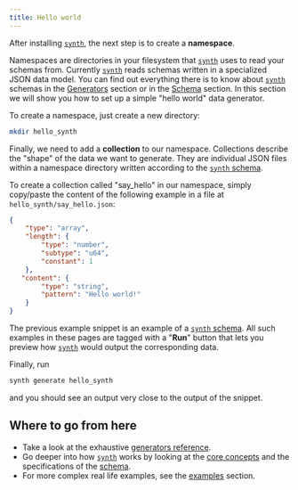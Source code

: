 ```yaml
---
title: Hello world
---
```


After installing [`synth`][synth], the next step is to create a **namespace**. 

Namespaces are directories in your filesystem that [`synth`][synth] uses to read your schemas from. Currently [`synth`][synth] reads schemas written in a specialized JSON data model. You can find out everything there is to know about [`synth`][synth] schemas in the [Generators][generators] section or in the [Schema][schema] section. In this section we will show you how to set up a simple "hello world" data generator.

To create a namespace, just create a new directory:

```bash
mkdir hello_synth
```

Finally, we need to add a **collection** to our namespace. Collections describe
the "shape" of the data we want to generate. They are individual JSON files
within a namespace directory written according to
the [`synth` schema][generators].

To create a collection called "say_hello" in our namespace, simply copy/paste the content of the following example in a file
at `hello_synth/say_hello.json`:

```json synth
{
    "type": "array",
    "length": {
        "type": "number",
        "subtype": "u64",
        "constant": 1
    },
   "content": {
        "type": "string",
        "pattern": "Hello world!"
    }
}
```

The previous example snippet is an example of
a [`synth` schema][schema]. All such examples in these pages
are tagged with a "**Run**"
button that lets you preview how [`synth`][synth] would output the corresponding
data.

Finally, run

```bash
synth generate hello_synth
```

and you should see an output very close to the output of the snippet.

## Where to go from here
* Take a look at the exhaustive [generators reference][generators].
* Go deeper into how [`synth`][synth] works by looking at the [core concepts][core-concepts] and the specifications of the [schema][schema].
* For more complex real life examples, see the [examples][examples] section.

[synth]: cli.md
[schema]: schema.md
[generators]: ../content/object.md
[core-concepts]: core-concepts.md
[examples]: ../examples/bank.md
